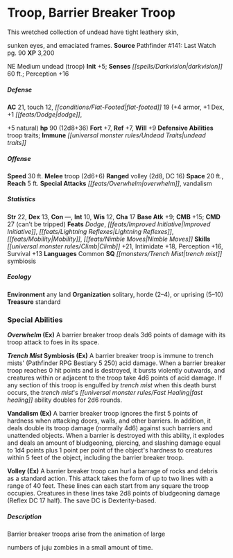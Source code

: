 ﻿---
cssclass: [monsters]
title1: Troop, Barrier Breaker Troop
desc_short: This wretched collection of undead have tight leathery skin,sunken eyes,
  and emaciated frames.
title2: Barrier Breaker Troop
CR: 7
sources:
- name: 'Pathfinder #141: Last Watch'
  page: 90
  link: https://paizo.com/products/btq01x4f?Pathfinder-Adventure-Path-141-Last-Watch
XP: 3200
alignment: NE
size: Medium
type: undead
subtypes:
- troop
initiative:
  bonus: 5
senses:
  darkvision: 60
AC:
  AC: 21
  touch: 12
  flat_footed: 19
  components:
    armor: 4
    dex: 1
    dodge,+5 natural: 1
HP:
  HP: 90
  long: 12d8+36
saves:
  fort: 7
  ref: 7
  will: 9
defensive_abilities:
- troop traits
immunities:
- undead traits
speeds:
  base: 30
attacks:
  melee:
  - - text: troop (2d6+6)
      entries:
      - - damage: 2d6+6
      attack: troop
  ranged:
  - - text: volley (2d8, DC 16)
      entries:
      - - damage: 2d8
        - effect: DC 16
      attack: volley
  special:
  - overwhelm
  - vandalism
space: 20
reach: 5
ability_scores:
  STR: 22
  DEX: 13
  CON:
  INT: 10
  WIS: 12
  CHA: 17
BAB: 9
CMB: 15
CMD: 27
CMD_other: can't be tripped
feats:
- name: Dodge
- name: Improved Initiative
- name: Lightning Reflexes
- name: Mobility
- name: Nimble Moves
skills:
  Climb: 21
  Intimidate: 18
  Perception: 16
  Survival: 13
languages:
- Common
special_qualities:
- trench mist symbiosis
ecology:
  environment: any land
  organization: solitary, horde (2-4), or uprising (5-10)
  treasure_type: standard
special_abilities:
  Overwhelm (Ex): A barrier breaker troop deals 3d6 points of damage with its troop
    attack to foes in its space.
  Trench Mist Symbiosis (Ex): A barrier breaker troop is immune to trench mists' (Pathfinder
    RPG Bestiary 5 250) acid damage. When a barrier breaker troop reaches 0 hit points
    and is destroyed, it bursts violently outwards, and creatures within or adjacent
    to the troop take 4d6 points of acid damage. If any section of this troop is engulfed
    by trench mist when this death burst occurs, the trench mist's fast healing ability
    doubles for 2d6 rounds.
  Vandalism (Ex): A barrier breaker troop ignores the first 5 points of hardness when
    attacking doors, walls, and other barriers. In addition, it deals double its troop
    damage (normally 4d6) against such barriers and unattended objects. When a barrier
    is destroyed with this ability, it explodes and deals an amount of bludgeoning,
    piercing, and slashing damage equal to 1d4 points plus 1 point per point of the
    object's hardness to creatures within 5 feet of the object, including the barrier
    breaker troop.
  Volley (Ex): A barrier breaker troop can hurl a barrage of rocks and debris as a
    standard action. This attack takes the form of up to two lines with a range of
    40 feet. These lines can each start from any square the troop occupies. Creatures
    in these lines take 2d8 points of bludgeoning damage (Reflex DC 17 half). The
    save DC is Dexterity-based.
desc_long: Barrier breaker troops arise from the animation of largenumbers of juju
  zombies in a small amount of time.

---

# Troop, Barrier Breaker Troop
This wretched collection of undead have tight leathery skin,

sunken eyes, and emaciated frames.
**Source** Pathfinder #141: Last Watch pg. 90
**XP** 3,200

NE Medium undead (troop)
**Init** +5; **Senses** _[[spells/Darkvision|darkvision]]_ 60 ft.; Perception +16

##### Defense

**AC** 21, touch 12, _[[conditions/Flat-Footed|flat-footed]]_ 19 (+4 armor, +1 Dex, +1 _[[feats/Dodge|dodge]]_,

+5 natural)
**hp** 90 (12d8+36)
**Fort** +7, **Ref** +7, **Will** +9
**Defensive Abilities** troop traits; **Immune** _[[universal monster rules/Undead Traits|undead traits]]_

##### Offense
**Speed** 30 ft.
**Melee** troop (2d6+6)
**Ranged** volley (2d8, DC 16)
**Space** 20 ft., **Reach** 5 ft.
**Special Attacks** _[[feats/Overwhelm|overwhelm]]_, vandalism

##### Statistics
**Str** 22, **Dex** 13, **Con** —, **Int** 10, **Wis** 12, **Cha** 17
**Base Atk** +9; **CMB** +15; **CMD** 27 (can’t be tripped)
**Feats** _Dodge_, _[[feats/Improved Initiative|Improved Initiative]]_, _[[feats/Lightning Reflexes|Lightning Reflexes]]_, _[[feats/Mobility|Mobility]]_, _[[feats/Nimble Moves|Nimble Moves]]_
**Skills** _[[universal monster rules/Climb|Climb]]_ +21, Intimidate +18, Perception +16, Survival +13
**Languages** Common
**SQ** _[[monsters/Trench Mist|trench mist]]_ symbiosis

##### Ecology

**Environment** any land
**Organization** solitary, horde (2–4), or uprising (5–10)
**Treasure** standard

### Special Abilities

**_Overwhelm_ (Ex)** A barrier breaker troop deals 3d6 points of damage with its troop attack to foes in its space.

**_Trench Mist_ Symbiosis (Ex)** A barrier breaker troop is immune to trench mists' (Pathfinder RPG Bestiary 5 250) acid damage. When a barrier breaker troop reaches 0 hit points and is destroyed, it bursts violently outwards, and creatures within or adjacent to the troop take 4d6 points of acid damage. If any section of this troop is engulfed by _trench mist_ when this death burst occurs, the _trench mist_'s _[[universal monster rules/Fast Healing|fast healing]]_ ability doubles for 2d6 rounds.

**Vandalism (Ex)** A barrier breaker troop ignores the first 5 points of hardness when attacking doors, walls, and other barriers. In addition, it deals double its troop damage (normally 4d6) against such barriers and unattended objects. When a barrier is destroyed with this ability, it explodes and deals an amount of bludgeoning, piercing, and slashing damage equal to 1d4 points plus 1 point per point of the object's hardness to creatures within 5 feet of the object, including the barrier breaker troop.

**Volley (Ex)** A barrier breaker troop can hurl a barrage of rocks and debris as a standard action. This attack takes the form of up to two lines with a range of 40 feet. These lines can each start from any square the troop occupies. Creatures in these lines take 2d8 points of bludgeoning damage (Reflex DC 17 half). The save DC is Dexterity-based.

##### Description

Barrier breaker troops arise from the animation of large

numbers of juju zombies in a small amount of time.